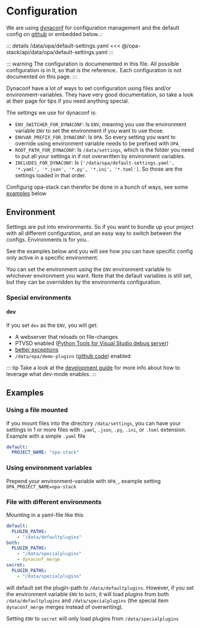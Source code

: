 # Configuration

We are using [dynaconf](https://dynaconf.readthedocs.io/) for configuration management and the default config on [github](https://github.com/opa-stack/opa-stack/blob/master/api/data/opa/default-settings.yaml) or embedded below..:

::: details /data/opa/default-settings.yaml
<<< @/opa-stack/api/data/opa/default-settings.yaml
:::

::: warning
The configuration is documenented in this file. All possible configuration is in it, so that is the reference.. Each configuration is not documented on this page.
:::

Dynaconf have a lot of ways to set configuration using files and/or environment-variables. They have very good documentation, so take a look at their page for tips if you need anything special.

The settings we use for dynaconf is:

* `ENV_SWITCHER_FOR_DYNACONF`: Is `ENV`, meaning you use the environment variable `ENV` to set the environment if you want to use those.
* `ENVVAR_PREFIX_FOR_DYNACONF`: Is `OPA`. So every setting you want to override using environment variable needs to be prefixed with `OPA_`
* `ROOT_PATH_FOR_DYNACONF`: Is `/data/settings`, which is the folder you need to put all your settings in if not overwritten by environment variables.
* `INCLUDES_FOR_DYNACONF`: Is `['/data/opa/default-settings.yaml', '*.yaml', '*.json', '*.py', '*.ini', '*.toml']`. So those are the settings loaded in that order.

Configurig opa-stack can therefor be done in a bunch of ways, see some [examples](#examples) below


## Environment

Settings are put into environments. So if you want to bundle up your project with all different configuration, and an easy way to switch between the configs. Environments is for you..

See the examples below and you will see how you can have specific config only active in a specific environment.

You can set the environment using the `ENV` environment variable to whichever environment you want. Note that the default variables is still set, but they can be overridden by the environments configuration.

### Special environments

#### dev

If you set `dev` as the `ENV`, you will get:

* A webserver that reloads on file-changes
* PTVSD enabled ([Python Tools for Visual Studio debug server](https://github.com/Microsoft/ptvsd/))
* [better exceptions](https://github.com/Qix-/better-exceptions)
* `/data/opa/demo-plugins` ([github code](https://github.com/opa-stack/opa-stack/tree/master/api/data/opa/demo-plugins)) enabled

::: tip
Take a look at the [development guide](/guide/development) for more info about how to leverage what dev-mode enables.
:::

## Examples

### Using a file mounted

If you mount files into the directory `/data/settings`, you can have your settings in 1 or more files with `.yaml`, `.json`, `.py`, `.ini`, or `.toml` extension. Example with a simple `.yaml` file

```yaml
default:
  PROJECT_NAME: "opa-stack"
```

### Using environment variables

Prepend your environment-variable with `OPA_`, example setting `OPA_PROJECT_NAME=opa-stack`

### File with different environments

Mounting in a yaml-file like this

```yaml
default:
  PLUGIN_PATHS:
    - "/data/defaultplugins"
both:
  PLUGIN_PATHS:
    - "/data/specialplugins"
    - dynaconf_merge
secret:
  PLUGIN_PATHS:
    - "/data/specialplugins"
```

will default set the plugin-path to `/data/defaultplugins`. However, if you set the environment variable `ENV` to `both`, it will load plugins from both `/data/defaultplugins` and `/data/specialplugins` (the special item `dynaconf_merge` merges instead of overwriting).

Setting `ENV` to `secret` will only load plugins from `/data/specialplugins`